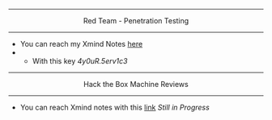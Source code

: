 
*** 
<div align=center style="font-size=40px">
  Red Team - Penetration Testing
</div>

***
+ You can reach my Xmind Notes [here](https://xmind.ai/share/hyWpPx5o?xid=l7ygwgcV)
+ + With this key  *4y0uR.5erv1c3*

***
<div align=center>
Hack the Box Machine Reviews
</div>

***
+ You can reach Xmind notes with this [link]() *Still in Progress*
